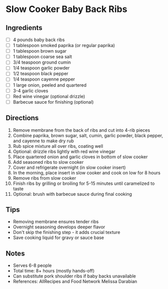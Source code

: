 # Slow Cooker Baby Back Ribs

## Ingredients
- [ ] 4 pounds baby back ribs
- [ ] 1 tablespoon smoked paprika (or regular paprika)
- [ ] 1 tablespoon brown sugar
- [ ] 1 tablespoon coarse sea salt
- [ ] 3/4 teaspoon ground cumin
- [ ] 1/4 teaspoon garlic powder
- [ ] 1/2 teaspoon black pepper
- [ ] 1/4 teaspoon cayenne pepper
- [ ] 1 large onion, peeled and quartered
- [ ] 3-4 garlic cloves
- [ ] Red wine vinegar (optional drizzle)
- [ ] Barbecue sauce for finishing (optional)

## Directions
1. Remove membrane from the back of ribs and cut into 4-rib pieces
2. Combine paprika, brown sugar, salt, cumin, garlic powder, black pepper, and cayenne to make dry rub
3. Rub spice mixture all over ribs, coating well
4. Optional: drizzle ribs lightly with red wine vinegar
5. Place quartered onion and garlic cloves in bottom of slow cooker
6. Add seasoned ribs to slow cooker
7. Cover and refrigerate overnight (in slow cooker insert)
8. In the morning, place insert in slow cooker and cook on low for 8 hours
9. Remove ribs from slow cooker
10. Finish ribs by grilling or broiling for 5-15 minutes until caramelized to taste
11. Optional: brush with barbecue sauce during final cooking

## Tips
- Removing membrane ensures tender ribs
- Overnight seasoning develops deeper flavor
- Don't skip the finishing step - it adds crucial texture
- Save cooking liquid for gravy or sauce base

## Notes
- Serves 6-8 people
- Total time: 8+ hours (mostly hands-off)
- Can substitute pork shoulder ribs if baby backs unavailable
- References: AllRecipes and Food Network Melissa Darabian
